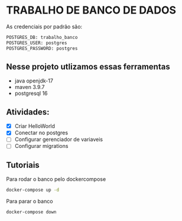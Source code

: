 # TRABALHO DE BANCO DE DADOS

As credenciais por padrão são:
```bash
POSTGRES_DB: trabalho_banco
POSTGRES_USER: postgres
POSTGRES_PASSWORD: postgres
```

## Nesse projeto utlizamos essas ferramentas
 - java openjdk-17
 - maven 3.9.7
 - postgresql 16


## Atividades:
 - [x] Criar HelloWorld
 - [x] Conectar no postgres
 - [ ] Configurar gerenciador de variaveis
 - [ ] Configurar migrations

## Tutoriais

Para rodar o banco pelo dockercompose
```bash
docker-compose up -d
```

Para parar o banco
```bbash
docker-compose down
```

